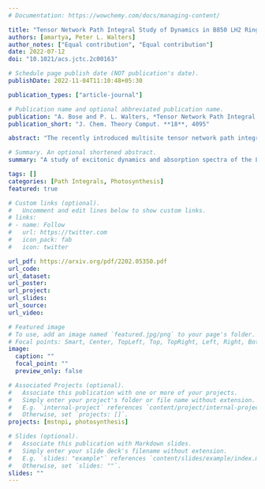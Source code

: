 ```yaml
---
# Documentation: https://wowchemy.com/docs/managing-content/

title: "Tensor Network Path Integral Study of Dynamics in B850 LH2 Ring with Atomistically Derived Vibrations"
authors: [amartya, Peter L. Walters]
author_notes: ["Equal contribution", "Equal contribution"]
date: 2022-07-12
doi: "10.1021/acs.jctc.2c00163"

# Schedule page publish date (NOT publication's date).
publishDate: 2022-11-04T11:10:48+05:30

publication_types: ["article-journal"]

# Publication name and optional abbreviated publication name.
publication: "A. Bose and P. L. Walters, *Tensor Network Path Integral Study of Dynamics in B850 LH2 Ring with Atomistically Derived Vibrations*, J. Chem. Theory Comput. **18**, 4095 (2022)."
publication_short: "J. Chem. Theory Comput. **18**, 4095"

abstract: "The recently introduced multisite tensor network path integral (MS-TNPI) allows simulation of extended quantum systems coupled to dissipative media. We use MS-TNPI to simulate the exciton transport and the absorption spectrum of a B850 bacteriochlorophyll (BChl) ring. The MS-TNPI network is extended to account for the ring topology of the B850 system. Accurate molecular-dynamics-based description of the molecular vibrations and the protein scaffold is incorporated through the framework of Feynman\textendash Vernon influence functional. To relate the present work with the excitonic picture, an exploration of the absorption spectrum is done by simulating it using approximate and topologically consistent transition dipole moment vectors. Comparison of these numerically exact MS-TNPI absorption spectra are shown with second-order cumulant approximations. The effect of temperature on both the exact and the approximate spectra is also explored."

# Summary. An optional shortened abstract.
summary: "A study of excitonic dynamics and absorption spectra of the LH-II B850 photosynthetic ring using the Multisite Tensor Network Path Integral approach. Read in full detail..."

tags: []
categories: [Path Integrals, Photosynthesis]
featured: true

# Custom links (optional).
#   Uncomment and edit lines below to show custom links.
# links:
# - name: Follow
#   url: https://twitter.com
#   icon_pack: fab
#   icon: twitter

url_pdf: https://arxiv.org/pdf/2202.05350.pdf
url_code:
url_dataset:
url_poster:
url_project:
url_slides:
url_source:
url_video:

# Featured image
# To use, add an image named `featured.jpg/png` to your page's folder. 
# Focal points: Smart, Center, TopLeft, Top, TopRight, Left, Right, BottomLeft, Bottom, BottomRight.
image:
  caption: ""
  focal_point: ""
  preview_only: false

# Associated Projects (optional).
#   Associate this publication with one or more of your projects.
#   Simply enter your project's folder or file name without extension.
#   E.g. `internal-project` references `content/project/internal-project/index.md`.
#   Otherwise, set `projects: []`.
projects: [mstnpi, photosynthesis]

# Slides (optional).
#   Associate this publication with Markdown slides.
#   Simply enter your slide deck's filename without extension.
#   E.g. `slides: "example"` references `content/slides/example/index.md`.
#   Otherwise, set `slides: ""`.
slides: ""
---
```

